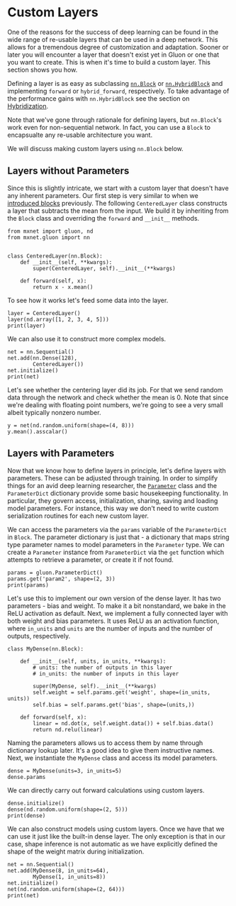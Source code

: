 # Custom Layers

<!-- adapted from diveintodeeplearning -->

One of the reasons for the success of deep learning can be found in the wide range of re-usable layers that can be used in a deep network. This allows for a tremendous degree of customization and adaptation. Sooner or later you will encounter a layer that doesn't exist yet in Gluon or one that you want to create. This is when it's time to build a custom layer. This section shows you how.

Defining a layer is as easy as subclassing [`nn.Block`](/api/gluon/mxnet.gluon.nn.Block.html#mxnet.gluon.nn.Block) or [`nn.HybridBlock`](api/gluon/mxnet.gluon.nn.HybridBlock.html#mxnet.gluon.nn.HybridBlock) and implementing `forward` or `hybrid_forward`, respectively. To take advantage of the performance gains with `nn.HybridBlock` see the section on [Hybridization](hybridize.html). 

Note that we've gone through rationale for defining layers, but `nn.Block`'s work even for non-sequential network. In fact, you can use a `Block` to encapsualte any re-usable architecture you want.

We will discuss making custom layers using `nn.Block` below. 

## Layers without Parameters

Since this is slightly intricate, we start with a custom layer that doesn't have any inherent parameters. Our first step is very similar to when we [introduced blocks](nn.md) previously. The following `CenteredLayer` class constructs a layer that subtracts the mean from the input. We build it by inheriting from the `Block` class and overriding the `forward`  and `__init__` methods.

```{.python .input  n=1}
from mxnet import gluon, nd
from mxnet.gluon import nn


class CenteredLayer(nn.Block):
    def __init__(self, **kwargs):
        super(CenteredLayer, self).__init__(**kwargs)

    def forward(self, x):
        return x - x.mean()
```

To see how it works let's feed some data into the layer.

```{.python .input  n=2}
layer = CenteredLayer()
layer(nd.array([1, 2, 3, 4, 5]))
print(layer)
```

We can also use it to construct more complex models.

```{.python .input  n=3}
net = nn.Sequential()
net.add(nn.Dense(128), 
        CenteredLayer())
net.initialize()
print(net)
```

Let's see whether the centering layer did its job. For that we send random data through the network and check whether the mean is $0$. Note that since we're dealing with floating point numbers, we're going to see a very small albeit typically nonzero number.

```{.python .input  n=4}
y = net(nd.random.uniform(shape=(4, 8)))
y.mean().asscalar()
```

## Layers with Parameters

Now that we know how to define layers in principle, let's define layers with parameters. These can be adjusted through training. In order to simplify things for an avid deep learning researcher, the [`Parameter`](/api/gluon/mxnet.gluon.parameter.html) class and the `ParameterDict` dictionary provide some basic housekeeping functionality. In particular, they govern access, initialization, sharing, saving and loading model parameters. For instance, this way we don't need to write custom serialization routines for each new custom layer.

We can access the parameters via the `params` variable of the `ParameterDict` in `Block`. The parameter dictionary is just that - a dictionary that maps string type parameter names to model parameters in the `Parameter` type.  We can create a `Parameter` instance from `ParameterDict` via the `get` function which attempts to retrieve a parameter, or create it if not found.

```{.python .input  n=7}
params = gluon.ParameterDict()
params.get('param2', shape=(2, 3))
print(params)
```

Let's use this to implement our own version of the dense layer. It has two parameters - bias and weight. To make it a bit nonstandard, we bake in the ReLU activation as default. Next, we implement a fully connected layer with both weight and bias parameters.  It uses ReLU as an activation function, where `in_units` and `units` are the number of inputs and the number of outputs, respectively.

```{.python .input  n=19}
class MyDense(nn.Block):

    def __init__(self, units, in_units, **kwargs):
        # units: the number of outputs in this layer
        # in_units: the number of inputs in this layer

        super(MyDense, self).__init__(**kwargs)
        self.weight = self.params.get('weight', shape=(in_units, units))
        self.bias = self.params.get('bias', shape=(units,))

    def forward(self, x):
        linear = nd.dot(x, self.weight.data()) + self.bias.data()
        return nd.relu(linear)
```

Naming the parameters allows us to access them by name through dictionary lookup later. It's a good idea to give them instructive names. Next, we instantiate the `MyDense` class and access its model parameters.

```{.python .input}
dense = MyDense(units=3, in_units=5)
dense.params
```

We can directly carry out forward calculations using custom layers.

```{.python .input  n=20}
dense.initialize()
dense(nd.random.uniform(shape=(2, 5)))
print(dense)
```

We can also construct models using custom layers. Once we have that we can use it just like the built-in dense layer. The only exception is that in our case, shape inference is not automatic as we have explicitly defined the shape of the weight matrix during initialization.

```{.python .input  n=19}
net = nn.Sequential()
net.add(MyDense(8, in_units=64),
        MyDense(1, in_units=8))
net.initialize()
net(nd.random.uniform(shape=(2, 64)))
print(net)
```

